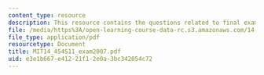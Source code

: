 ```yaml
---
content_type: resource
description: This resource contains the questions related to final exam of 2007.
file: /media/https%3A/open-learning-course-data-rc.s3.amazonaws.com/14-454-economic-crises-spring-2011/e3e1b667e41221f12e0a3bc342054c72_MIT14_454S11_exam2007.pdf
file_type: application/pdf
resourcetype: Document
title: MIT14_454S11_exam2007.pdf
uid: e3e1b667-e412-21f1-2e0a-3bc342054c72
---
```

